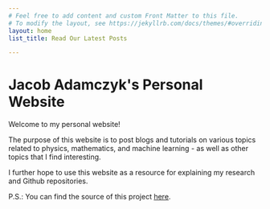 ```yaml
---
# Feel free to add content and custom Front Matter to this file.
# To modify the layout, see https://jekyllrb.com/docs/themes/#overriding-theme-defaults
layout: home
list_title: Read Our Latest Posts

---
```


# Jacob Adamczyk's Personal Website

Welcome to my personal website!

The purpose of this website is to post blogs and tutorials on various topics related to physics, mathematics, and machine learning - as well as other topics that I find interesting.

I further hope to use this website as a resource for explaining my research and Github repositories.

P.S.:
You can find the source of this project
[here](https://github.com/SimonDosda/gp-blog).